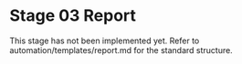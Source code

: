 # Stage 03 Report

This stage has not been implemented yet. Refer to automation/templates/report.md for the standard structure.
